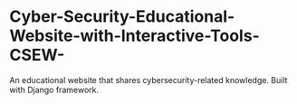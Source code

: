 # Cyber-Security-Educational-Website-with-Interactive-Tools-CSEW-
An educational website that shares cybersecurity-related knowledge. Built with Django framework.

